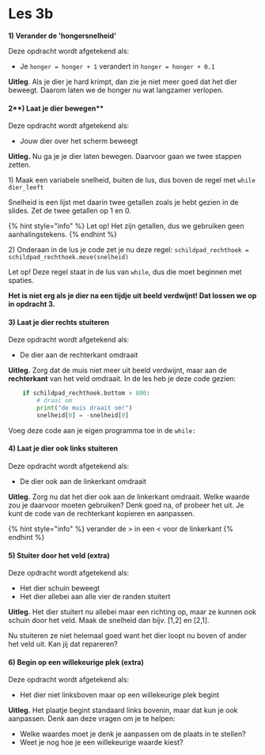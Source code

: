 # Les 3b

**1) Verander de 'hongersnelheid'**

Deze opdracht wordt afgetekend als:

* Je `honger = honger + 1` verandert in `honger = honger + 0.1`

**Uitleg**. Als je dier je hard krimpt, dan zie je niet meer goed dat het dier beweegt. Daarom laten we de honger nu wat langzamer verlopen.

#### 2**) Laat je dier bewegen**

Deze opdracht wordt afgetekend als:

* Jouw dier over het scherm beweegt

**Uitleg.** Nu ga je je dier laten bewegen. Daarvoor gaan we twee stappen zetten.

1\) Maak een variabele snelheid, buiten de lus, dus boven de regel met `while dier_leeft`

Snelheid is een lijst met daarin twee getallen zoals je hebt gezien in de slides. Zet de twee getallen op 1 en 0.&#x20;

{% hint style="info" %}
Let op! Het zijn getallen, dus we gebruiken geen aanhalingstekens.
{% endhint %}

2\)  Onderaan in de lus je code zet je nu deze regel: `schildpad_rechthoek = schildpad_rechthoek.move(snelheid)`

Let op! Deze regel staat in de lus van `while`, dus die moet beginnen met spaties.

**Het is niet erg als je dier na een tijdje uit beeld verdwijnt! Dat lossen we op in opdracht 3.**

#### **3) Laat je dier rechts stuiteren**

Deze opdracht wordt afgetekend als:

* De dier aan de rechterkant omdraait&#x20;

**Uitleg.** Zorg dat de muis niet meer uit beeld verdwijnt, maar aan de **rechterkant** van het veld omdraait. In de les heb je deze code gezien:

```python
    if schildpad_rechthoek.bottom > 800:
        # draai om
        print("de muis draait om!")
        snelheid[0] = -snelheid[0]
```

Voeg deze code aan je eigen programma toe in de `while:`

#### **4) Laat je dier ook links stuiteren**

Deze opdracht wordt afgetekend als:

* De dier ook aan de linkerkant omdraait&#x20;

**Uitleg.** Zorg nu dat het dier ook aan de linkerkant omdraait. Welke waarde zou je daarvoor moeten gebruiken? Denk goed na, of probeer het uit. Je kunt de code van de rechterkant kopieren en aanpassen.

{% hint style="info" %}
verander de > in een < voor de linkerkant
{% endhint %}

#### 5) Stuiter door het veld (extra)

Deze opdracht wordt afgetekend als:

* Het dier schuin beweegt
* Het dier allebei aan alle vier de randen stuitert

**Uitleg.** Het dier stuitert nu allebei maar een richting op, maar ze kunnen ook schuin door het veld. Maak de snelheid dan bijv. \[1,2] en \[2,1].

Nu stuiteren ze niet helemaal goed want het dier loopt nu boven of ander het veld uit. Kan jij dat repareren?

#### 6) Begin op een willekeurige plek (extra)

Deze opdracht wordt afgetekend als:

* Het dier niet linksboven maar op een willekeurige plek begint

**Uitleg.** Het plaatje begint standaard links bovenin, maar dat kun je ook aanpassen. Denk aan deze vragen om je te helpen:

* Welke waardes moet je denk je aanpassen om de plaats in te stellen?
* Weet je nog hoe je een willekeurige waarde kiest?&#x20;
